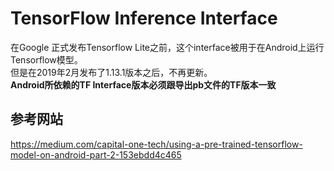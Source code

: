 # TensorFlow Inference Interface
在Google 正式发布Tensorflow Lite之前，这个interface被用于在Android上运行Tensorflow模型。  
但是在2019年2月发布了1.13.1版本之后，不再更新。  
**Android所依赖的TF Interface版本必须跟导出pb文件的TF版本一致**
## 参考网站
https://medium.com/capital-one-tech/using-a-pre-trained-tensorflow-model-on-android-part-2-153ebdd4c465
